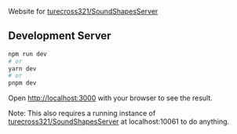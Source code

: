 Website for [turecross321/SoundShapesServer](https://github.com/turecross321/SoundShapesServer)

## Development Server
```bash
npm run dev
# or
yarn dev
# or
pnpm dev
```
Open [http://localhost:3000](http://localhost:3000) with your browser to see the result.

Note: This also requires a running instance of [turecross321/SoundShapesServer](https://github.com/turecross321/SoundShapesServer) at localhost:10061 to do anything.

